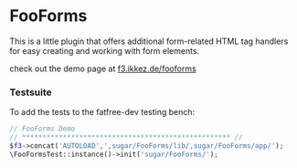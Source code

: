 # FooForms

This is a little plugin that offers additional form-related HTML tag handlers for easy creating and working with form elements.

check out the demo page at [f3.ikkez.de/fooforms](http://f3.ikkez.de/fooforms)


### Testsuite

To add the tests to the fatfree-dev testing bench:

```php
// FooForms Demo
// *************************************************** //
$f3->concat('AUTOLOAD',',sugar/FooForms/lib/,sugar/FooForms/app/');
\FooFormsTest::instance()->init('sugar/FooForms/');
```